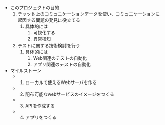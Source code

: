 - このプロジェクトの目的
  1. チャット上のコミュニケーションデータを使い、コミュニケーションに起因する問題の発見に役立てる 
     1. 具体的には
        1. 可視化する
        2. 異常検知
  2. テストに関する技術検討を行う
     1. 具体的には
        1. Web関連のテストの自動化
        2. アプリ関連のテストの自動化
- マイルストーン
  - 1. ローカルで使えるWebサーバを作る
  - 2. 配布可能なwebサービスのイメージをつくる
  - 3. APIを作成する
  - 4. アプリをつくる